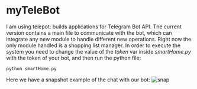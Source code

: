# myTeleBot
I am using telepot: builds applications for Telegram Bot API. The current version contains a main file to communicate with the bot, 
which can integrate any new module to handle different new operations. Right now the only module handled is a shopping list manager.
In order to execute the system you need to change the value of the *token* var inside *smartHome.py* with the token of your bot, and then run the python file:

```python smartHome.py```

Here we have a snapshot example of the chat with our bot:
![snap](example-chat.png)
